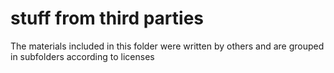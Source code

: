 stuff from third parties
=====

The materials included in this folder were written by others and are grouped in subfolders according to licenses

